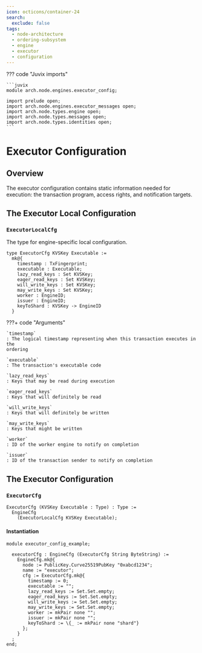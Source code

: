 ```yaml
---
icon: octicons/container-24
search:
  exclude: false
tags:
  - node-architecture
  - ordering-subsystem
  - engine
  - executor
  - configuration
---
```


??? code "Juvix imports"

    ```juvix
    module arch.node.engines.executor_config;

    import prelude open;
    import arch.node.engines.executor_messages open;
    import arch.node.types.engine open;
    import arch.node.types.messages open;
    import arch.node.types.identities open;
    ```

# Executor Configuration

## Overview

The executor configuration contains static information needed for execution: the transaction program, access rights, and notification targets.

## The Executor Local Configuration

### `ExecutorLocalCfg`

The type for engine-specific local configuration.

<!-- --8<-- [start:ExecutorLocalCfg] -->
```juvix
type ExecutorCfg KVSKey Executable :=
  mk@{
    timestamp : TxFingerprint;
    executable : Executable;
    lazy_read_keys : Set KVSKey;
    eager_read_keys : Set KVSKey;
    will_write_keys : Set KVSKey;
    may_write_keys : Set KVSKey;
    worker : EngineID;
    issuer : EngineID;
    keyToShard : KVSKey -> EngineID
  }
```
<!-- --8<-- [end:ExecutorLocalCfg] -->

???+ code "Arguments"

    `timestamp`
    : The logical timestamp representing when this transaction executes in the
    ordering

    `executable`
    : The transaction's executable code

    `lazy_read_keys`
    : Keys that may be read during execution

    `eager_read_keys`
    : Keys that will definitely be read

    `will_write_keys`
    : Keys that will definitely be written

    `may_write_keys`
    : Keys that might be written

    `worker`
    : ID of the worker engine to notify on completion

    `issuer`
    : ID of the transaction sender to notify on completion

## The Executor Configuration

### `ExecutorCfg`

<!-- --8<-- [start:ExecutorCfg] -->
```juvix
ExecutorCfg (KVSKey Executable : Type) : Type :=
  EngineCfg
    (ExecutorLocalCfg KVSKey Executable);
```
<!-- --8<-- [end:ExecutorCfg] -->

#### Instantiation

<!-- --8<-- [start:executorCfg] -->
```juvix extract-module-statements
module executor_config_example;

  executorCfg : EngineCfg (ExecutorCfg String ByteString) :=
    EngineCfg.mk@{
      node := PublicKey.Curve25519PubKey "0xabcd1234";
      name := "executor";
      cfg := ExecutorCfg.mk@{
        timestamp := 0;
        executable := "";
        lazy_read_keys := Set.Set.empty;
        eager_read_keys := Set.Set.empty;
        will_write_keys := Set.Set.empty;
        may_write_keys := Set.Set.empty;
        worker := mkPair none "";
        issuer := mkPair none "";
        keyToShard := \{_ := mkPair none "shard"}
      };
    }
  ;
end;
```
<!-- --8<-- [end:executorCfg] -->
